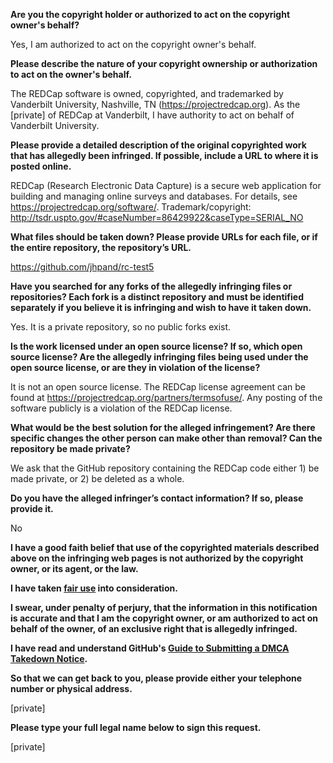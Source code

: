 **Are you the copyright holder or authorized to act on the copyright owner's behalf?**

Yes, I am authorized to act on the copyright owner's behalf.

**Please describe the nature of your copyright ownership or authorization to act on the owner's behalf.**

The REDCap software is owned, copyrighted, and trademarked by Vanderbilt University, Nashville, TN (https://projectredcap.org). As the [private] of REDCap at Vanderbilt, I have authority to act on behalf of Vanderbilt University.

**Please provide a detailed description of the original copyrighted work that has allegedly been infringed. If possible, include a URL to where it is posted online.**

REDCap (Research Electronic Data Capture) is a secure web application for building and managing online surveys and databases. For details, see https://projectredcap.org/software/.
Trademark/copyright: http://tsdr.uspto.gov/#caseNumber=86429922&caseType=SERIAL_NO

**What files should be taken down? Please provide URLs for each file, or if the entire repository, the repository’s URL.**

https://github.com/jhpand/rc-test5

**Have you searched for any forks of the allegedly infringing files or repositories? Each fork is a distinct repository and must be identified separately if you believe it is infringing and wish to have it taken down.**

Yes. It is a private repository, so no public forks exist.

**Is the work licensed under an open source license? If so, which open source license? Are the allegedly infringing files being used under the open source license, or are they in violation of the license?**

It is not an open source license. The REDCap license agreement can be found at https://projectredcap.org/partners/termsofuse/. Any posting of the software publicly is a violation of the REDCap license.

**What would be the best solution for the alleged infringement? Are there specific changes the other person can make other than removal? Can the repository be made private?**

We ask that the GitHub repository containing the REDCap code either 1) be made private, or 2) be deleted as a whole.

**Do you have the alleged infringer’s contact information? If so, please provide it.**

No

**I have a good faith belief that use of the copyrighted materials described above on the infringing web pages is not authorized by the copyright owner, or its agent, or the law.**

**I have taken <a href="https://www.lumendatabase.org/topics/22">fair use</a> into consideration.**

**I swear, under penalty of perjury, that the information in this notification is accurate and that I am the copyright owner, or am authorized to act on behalf of the owner, of an exclusive right that is allegedly infringed.**

**I have read and understand GitHub's <a href="https://help.github.com/articles/guide-to-submitting-a-dmca-takedown-notice/">Guide to Submitting a DMCA Takedown Notice</a>.**

**So that we can get back to you, please provide either your telephone number or physical address.**

[private]

**Please type your full legal name below to sign this request.**

[private]
